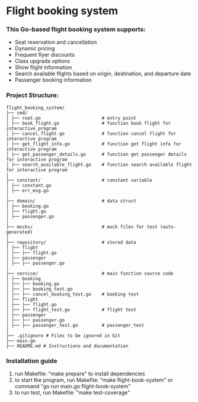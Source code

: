 # Flight booking system #

### This Go-based flight booking system supports: ###

- Seat reservation and cancellation
- Dynamic pricing
- Frequent flyer discounts
- Class upgrade options
- Show flight information
- Search available flights based on origin, destination, and departure date
- Passenger booking information

### Project Structure: ###

```plaintext
flight_booking_system/
├── cmd/                        
│ ├── root.go                       # entry point
│ ├── book_flight.go                # function book flight for interactive program
│ ├── cancel_flight.go              # function cancel flight for interactive program
│ ├── get_flight_info.go            # function get flight info for interactive program
│ ├── get_passenger_details.go      # function get passenger details for interactive program
│ ├── search_available_flight.go    # function search available flight for interactive program
│
├── constant/                       # constant variable
│ ├── constant.go
│ ├── err_msg.go
│
├── domain/                         # data struct
│ ├── booking.go
│ ├── flight.go
│ ├── passenger.go  
│
├── mocks/                          # mock files for test (auto-generated)
│
├── repository/                     # stored data
│ ├── flight
│ ├── ├── flight.go
│ ├── passenger
│ ├── ├── passenger.go
│
├── service/                        # main function source code
│ ├── booking
│ ├── ├── booking.go
│ ├── ├── booking_test.go
│ ├── ├── cancel_booking_test.go    # booking test
│ ├── flight
│ ├── ├── flight.go
│ ├── ├── flight_test.go            # flight test
│ ├── passenger
│ ├── ├── passenger.go
│ ├── ├── passenger_test.go         # passenger_test
│
├── .gitignore # Files to be ignored in Git
├── main.go
├── README.md # Instructions and documentation
```
### Installation guide ###

1. run Makefile: "make prepare" to install dependencies
2. to start the program, run Makefile: "make flight-book-system" or command "go run main.go flight-book-system"
3. to run test, run Makefile: "make test-coverage"
